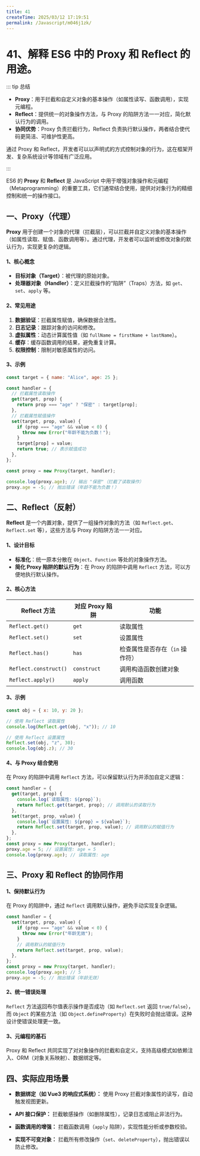 ```yaml
---
title: 41
createTime: 2025/03/12 17:19:51
permalink: /Javascript/m046j1zk/
---
```

# 41、解释 ES6 中的 Proxy 和 Reflect 的用途。

::: tip 总结

- **Proxy**：用于拦截和自定义对象的基本操作（如属性读写、函数调用），实现元编程。
- **Reflect**：提供统一的对象操作方法，与 Proxy 的陷阱方法一一对应，简化默认行为的调用。
- **协同优势**：Proxy 负责拦截行为，Reflect 负责执行默认操作，两者结合使代码更简洁、可维护性更高。

通过 Proxy 和 Reflect，开发者可以以声明式的方式控制对象的行为，这在框架开发、复杂系统设计等领域有广泛应用。

:::

ES6 的 **Proxy** 和 **Reflect** 是 JavaScript 中用于增强对象操作和元编程（Metaprogramming）的重要工具，它们通常结合使用，提供对对象行为的精细控制和统一的操作接口。

## 一、Proxy（代理）

**Proxy** 用于创建一个对象的代理（拦截层），可以拦截并自定义对象的基本操作（如属性读取、赋值、函数调用等）。通过代理，开发者可以监听或修改对象的默认行为，实现更复杂的逻辑。

#### 1、核心概念

- **目标对象（Target）**：被代理的原始对象。
- **处理器对象（Handler）**：定义拦截操作的“陷阱”（Traps）方法，如 `get`、`set`、`apply` 等。

#### 2、常见用途

1. **数据验证**：拦截属性赋值，确保数据合法性。
2. **日志记录**：跟踪对象的访问和修改。
3. **虚拟属性**：动态计算属性值（如 `fullName = firstName + lastName`）。
4. **缓存**：缓存函数调用的结果，避免重复计算。
5. **权限控制**：限制对敏感属性的访问。

#### 3、示例

```javascript
const target = { name: "Alice", age: 25 };

const handler = {
  // 拦截属性读取操作
  get(target, prop) {
    return prop === "age" ? "保密" : target[prop];
  },
  // 拦截属性赋值操作
  set(target, prop, value) {
    if (prop === "age" && value < 0) {
      throw new Error("年龄不能为负数！");
    }
    target[prop] = value;
    return true; // 表示赋值成功
  },
};

const proxy = new Proxy(target, handler);

console.log(proxy.age); // 输出 "保密"（拦截了读取操作）
proxy.age = -5; // 抛出错误（年龄不能为负数！）
```

## 二、Reflect（反射）

**Reflect** 是一个内置对象，提供了一组操作对象的方法（如 `Reflect.get`、`Reflect.set` 等），这些方法与 Proxy 的陷阱方法一一对应。

#### 1、设计目标

- **标准化**：统一原本分散在 `Object`、`Function` 等处的对象操作方法。
- **简化 Proxy 陷阱的默认行为**：在 Proxy 的陷阱中调用 `Reflect` 方法，可以方便地执行默认操作。

#### 2、核心方法

| Reflect 方法          | 对应 Proxy 陷阱 | 功能                            |
| --------------------- | --------------- | ------------------------------- |
| `Reflect.get()`       | `get`           | 读取属性                        |
| `Reflect.set()`       | `set`           | 设置属性                        |
| `Reflect.has()`       | `has`           | 检查属性是否存在（`in` 操作符） |
| `Reflect.construct()` | `construct`     | 调用构造函数创建对象            |
| `Reflect.apply()`     | `apply`         | 调用函数                        |

#### 3、示例

```javascript
const obj = { x: 10, y: 20 };

// 使用 Reflect 读取属性
console.log(Reflect.get(obj, "x")); // 10

// 使用 Reflect 设置属性
Reflect.set(obj, "z", 30);
console.log(obj.z); // 30
```

#### 4、与 Proxy 结合使用

在 Proxy 的陷阱中调用 `Reflect` 方法，可以保留默认行为并添加自定义逻辑：

```javascript
const handler = {
  get(target, prop) {
    console.log(`读取属性: ${prop}`);
    return Reflect.get(target, prop); // 调用默认的读取行为
  },
  set(target, prop, value) {
    console.log(`设置属性: ${prop} = ${value}`);
    return Reflect.set(target, prop, value); // 调用默认的赋值行为
  },
};
const proxy = new Proxy(target, handler);
proxy.age = 5; // 设置属性: age = 5
console.log(proxy.age); // 读取属性: age
```

## 三、Proxy 和 Reflect 的协同作用

#### 1、保持默认行为

在 Proxy 的陷阱中，通过 `Reflect` 调用默认操作，避免手动实现复杂逻辑。

```javascript
const handler = {
  set(target, prop, value) {
    if (prop === "age" && value < 0) {
      throw new Error("年龄无效");
    }
    // 调用默认的赋值行为
    return Reflect.set(target, prop, value);
  },
};
const proxy = new Proxy(target, handler);
console.log(proxy.age); // 5
proxy.age = -5; // 抛出错误（年龄无效）
```

#### 2、统一错误处理

`Reflect` 方法返回布尔值表示操作是否成功（如 `Reflect.set` 返回 `true/false`），而 `Object` 的某些方法（如 `Object.defineProperty`）在失败时会抛出错误。这种设计使错误处理更一致。

#### 3、元编程的基石

Proxy 和 Reflect 共同实现了对对象操作的拦截和自定义，支持高级模式如依赖注入、ORM（对象关系映射）、数据绑定等。

## 四、实际应用场景

- **数据绑定（如 Vue3 的响应式系统）：** 使用 Proxy 拦截对象属性的读写，自动触发视图更新。

- **API 接口保护：** 拦截敏感操作（如删除属性），记录日志或阻止非法行为。

- **函数调用的增强：** 拦截函数调用（`apply` 陷阱），实现性能分析或参数校验。

- **实现不可变对象：** 拦截所有修改操作（`set`、`deleteProperty`），抛出错误以防止修改。
